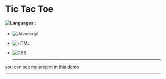# Tic Tac Toe

#### ![Languages](https://img.shields.io/github/languages/count/zeynab-jalalian/Tic-tac-toe) :
 - ![Javascript](https://img.shields.io/badge/javascript-yellow) 
 - ![HTML](https://img.shields.io/badge/Html-orange)
 - ![CSS](https://img.shields.io/badge/Css-blue)

      ---
 you can see my project in [this demo](https://zeynab-jalalian.github.io/Tic-tac-toe/)
  ___

